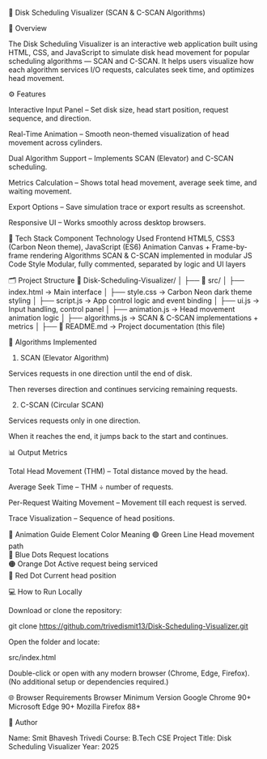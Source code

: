 🧠 Disk Scheduling Visualizer (SCAN & C-SCAN Algorithms)


🔹 Overview

The Disk Scheduling Visualizer is an interactive web application built using HTML, CSS, and JavaScript to simulate disk head movement for popular scheduling algorithms — SCAN and C-SCAN.
It helps users visualize how each algorithm services I/O requests, calculates seek time, and optimizes head movement.



⚙️ Features

Interactive Input Panel – Set disk size, head start position, request sequence, and direction.

Real-Time Animation – Smooth neon-themed visualization of head movement across cylinders.

Dual Algorithm Support – Implements SCAN (Elevator) and C-SCAN scheduling.

Metrics Calculation – Shows total head movement, average seek time, and waiting movement.

Export Options – Save simulation trace or export results as screenshot.

Responsive UI – Works smoothly across desktop browsers.



🧩 Tech Stack
Component	Technology Used
Frontend	HTML5, CSS3 (Carbon Neon theme), JavaScript (ES6)
Animation	Canvas + Frame-by-frame rendering
Algorithms	SCAN & C-SCAN implemented in modular JS
Code Style	Modular, fully commented, separated by logic and UI layers


🗂️ Project Structure
📁 Disk-Scheduling-Visualizer/
│
├── 📁 src/
│   ├── index.html         → Main interface
│   ├── style.css          → Carbon Neon dark theme styling
│   ├── script.js          → App control logic and event binding
│   ├── ui.js              → Input handling, control panel
│   ├── animation.js       → Head movement animation logic
│   ├── algorithms.js      → SCAN & C-SCAN implementations + metrics
│
├── 📄 README.md            → Project documentation (this file)




🧮 Algorithms Implemented
1. SCAN (Elevator Algorithm)

Services requests in one direction until the end of disk.

Then reverses direction and continues servicing remaining requests.

2. C-SCAN (Circular SCAN)

Services requests only in one direction.

When it reaches the end, it jumps back to the start and continues.



📊 Output Metrics

Total Head Movement (THM) – Total distance moved by the head.

Average Seek Time – THM ÷ number of requests.

Per-Request Waiting Movement – Movement till each request is served.

Trace Visualization – Sequence of head positions.

🎨 Animation Guide
Element	Color	Meaning
🟢 Green Line	Head movement path	
🔵 Blue Dots	Request locations	
🟠 Orange Dot	Active request being serviced	
🔴 Red Dot	Current head position	



💻 How to Run Locally

Download or clone the repository:

git clone https://github.com/trivedismit13/Disk-Scheduling-Visualizer.git


Open the folder and locate:

src/index.html


Double-click or open with any modern browser (Chrome, Edge, Firefox).
(No additional setup or dependencies required.)


🌐 Browser Requirements
Browser	Minimum Version
Google Chrome	90+
Microsoft Edge	90+
Mozilla Firefox	88+


🧾 Author

Name: Smit Bhavesh Trivedi
Course: B.Tech CSE
Project Title: Disk Scheduling Visualizer
Year: 2025